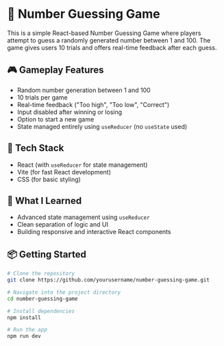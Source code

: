 # 🔢 Number Guessing Game

This is a simple React-based Number Guessing Game where players attempt to guess a randomly generated number between 1 and 100. The game gives users 10 trials and offers real-time feedback after each guess.

## 🎮 Gameplay Features

- Random number generation between 1 and 100
- 10 trials per game
- Real-time feedback ("Too high", "Too low", "Correct")
- Input disabled after winning or losing
- Option to start a new game
- State managed entirely using `useReducer` (no `useState` used)

## 🚀 Tech Stack

- React (with `useReducer` for state management)
- Vite (for fast React development)
- CSS (for basic styling)

## 🧠 What I Learned

- Advanced state management using `useReducer`
- Clean separation of logic and UI
- Building responsive and interactive React components

## 📦 Getting Started

```bash
# Clone the repository
git clone https://github.com/yourusername/number-guessing-game.git

# Navigate into the project directory
cd number-guessing-game

# Install dependencies
npm install

# Run the app
npm run dev
```
